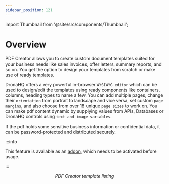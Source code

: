 ```yaml
---
sidebar_position: 121
---
```


import Thumbnail from '@site/src/components/Thumbnail';

# Overview

PDF Creator allows you to create custom document templates suited for your business needs like sales invoices, offer letters, summary reports, and so on. You get the option to design your templates from scratch or make use of ready templates.

DronaHQ offers a very powerful in-browser `WYSIWYG editor` which can be used to  design/edit the templates using ready components like containers, columns, heading types to name a few. You can add multiple pages, change their `orientation` from portrait to landscape and vice versa, set custom `page margins`, and also choose from over 18 unique `page sizes` to work on. You can make pdf content dynamic by supplying values from APIs, Databases or DronaHQ controls using `text and image variables`. 

If the pdf holds some sensitive business information or confidential data, it can be password-protected and distributed securely.


:::info

This feature is available as an [addon](https://www.dronahq.com/features/pdf-creator), which needs to be activated before usage.

:::

<figure>
  <Thumbnail src="/img/pdf_creator/pdf-creator-addon-screen.png" alt="PDF creator template listing" />
  <figcaption align='center'><i>PDF Creator template listing</i></figcaption>
</figure>